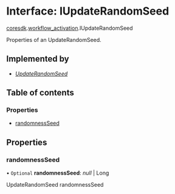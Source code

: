 # Interface: IUpdateRandomSeed

[coresdk](../modules/proto.coresdk.md).[workflow_activation](../modules/proto.coresdk.workflow_activation.md).IUpdateRandomSeed

Properties of an UpdateRandomSeed.

## Implemented by

* [*UpdateRandomSeed*](../classes/proto.coresdk.workflow_activation.updaterandomseed.md)

## Table of contents

### Properties

- [randomnessSeed](proto.coresdk.workflow_activation.iupdaterandomseed.md#randomnessseed)

## Properties

### randomnessSeed

• `Optional` **randomnessSeed**: *null* \| Long

UpdateRandomSeed randomnessSeed

